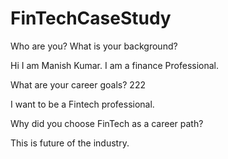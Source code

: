 # FinTechCaseStudy

Who are you? What is your background?

Hi I am Manish Kumar. I am a finance Professional.


What are your career goals?
222

I want to be a Fintech professional.

Why did you choose FinTech as a career path?

This is future of the industry.